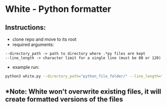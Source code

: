 # White - Python formatter

## Instructions:
- clone repo and move to its root
- required arguments:
```
--directory_path -> path to directory where .*py files are kept
--line_length -> character limit for a single line (must be 80 or 120)
```
- example run:
```bash
python3 white.py --directory_path="python_file_folder/" --line_length="80"
```

## *Note: White won't overwrite existing files, it will create formatted versions of the files
